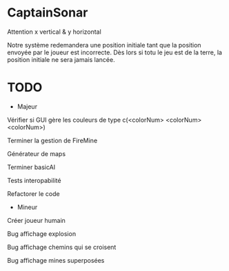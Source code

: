 # CaptainSonar

Attention x vertical & y horizontal

Notre système redemandera une position initiale tant que la position envoyée par le joueur est incorrecte. Dès lors si totu le jeu est de la terre, la position initiale ne sera jamais lancée.

# TODO

- Majeur

Vérifier si GUI gère les couleurs de type c(\<colorNum> \<colorNum> \<colorNum>)

Terminer la gestion de FireMine

Générateur de maps

Terminer basicAI

Tests interopabilité

Refactorer le code

- Mineur

Créer joueur humain

Bug affichage explosion

Bug affichage chemins qui se croisent

Bug affichage mines superposées
